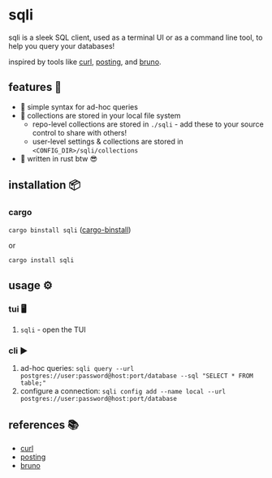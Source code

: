# sqli

sqli is a sleek SQL client, used as a terminal UI or as a command line tool, to help you query your databases!

inspired by tools like [curl](https://github.com/curl/curl), [posting](https://github.com/darrenburns/posting), and [bruno](https://github.com/usebruno/bruno).

## features 🚀

- 🧪 simple syntax for ad-hoc queries 
- 📁 collections are stored in your local file system
  - repo-level collections are stored in `./sqli` - add these to your source control to share with others!
  - user-level settings & collections are stored in `<CONFIG_DIR>/sqli/collections`
- 🦀 written in rust btw 😎  

## installation 📦

### cargo

`cargo binstall sqli` ([cargo-binstall](https://github.com/cargo-bins/cargo-binstall?tab=readme-ov-file#installation))

or

`cargo install sqli`

## usage ⚙️ 

### tui 🖥️

1. `sqli` - open the TUI

### cli ▶️

1. ad-hoc queries: `sqli query --url postgres://user:password@host:port/database --sql "SELECT * FROM table;"`
2. configure a connection: `sqli config add --name local --url postgres://user:password@host:port/database`

<!-- 
1. `sqli config add --name local --url postgres://user:password@host:port/database` - add a new connection
2. `sqli query --connection local --sql "SELECT * FROM book;"` - use a pre-configured connection
3. `sqli query --connection local --file path/to/file.sql` - execute a sql query from a file 
-->

## references 📚

- [curl](https://github.com/curl/curl)
- [posting](https://github.com/darrenburns/posting)
- [bruno](https://github.com/usebruno/bruno)

<!-- gitingest . -e /target/ -e /LICENSE -e /Cargo.lock -e /digest.txt -->